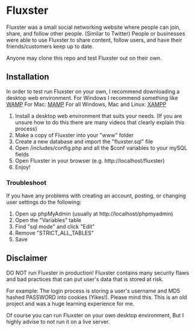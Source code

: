 # Fluxster

Fluxster was a small social networking website where people can join, share, and follow other people. (Similar to Twitter)
People or businesses were able to use Fluxster to share content, follow users, and have their friends/customers keep up to date.

Anyone may clone this repo and test Fluxster out on their own.

## Installation
In order to test run Fluxster on your own, I recommend downloading a desktop web environment.
For Windows I recommend something like [WAMP](http://www.wampserver.com/en/)
For Mac: [MAMP](https://www.mamp.info/en/)
For all Windows, Mac and Linux: [XAMPP](https://www.apachefriends.org/index.html)

1. Install a desktop web environment that suits your needs. (If you are unsure how to do this there are many videos that clearly explain this process)
2. Make a copy of Fluxster into your "www" folder
3. Create a new database and import the "fluxster.sql" file
4. Open /includes/config.php and all the $conf variables to your mySQL fields
5. Open Fluxster in your browser (e.g. http://localhost/fluxster)
6. Enjoy!

### Troubleshoot
If you have any problems with creating an account, posting, or changing user settings do the following:

1. Open up phpMyAdmin (usually at http://localhost/phpmyadmin)
2. Open the "Variables" table
3. Find "sql mode" and click "Edit"
4. Remove "STRICT_ALL_TABLES"
5. Save

## Disclaimer
DO NOT run Fluxster in production!
Fluxster contains many security flaws and bad practices that can put user's data that is stored at risk.

For example: The login process is storing a user's username and MD5 hashed PASSWORD into cookies (Yikes!). Please mind this. This is an old project and was a huge learning experience for me.

Of course you can run Fluxster on your own desktop environment, But I highly advise to not run it on a live server.

